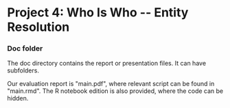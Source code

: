 # Project 4: Who Is Who -- Entity Resolution

### Doc folder

The doc directory contains the report or presentation files. It can have subfolders.  

Our evaluation report is "main.pdf", where relevant script can be found in "main.rmd". The R notebook edition is also provided, where the code can be hidden.
